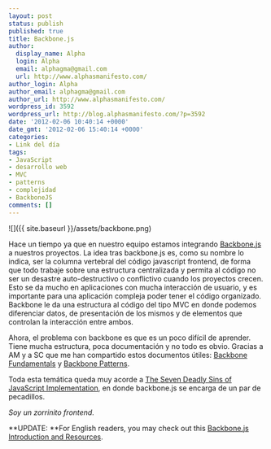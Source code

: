 ```yaml
---
layout: post
status: publish
published: true
title: Backbone.js
author:
  display_name: Alpha
  login: Alpha
  email: alphagma@gmail.com
  url: http://www.alphasmanifesto.com/
author_login: Alpha
author_email: alphagma@gmail.com
author_url: http://www.alphasmanifesto.com/
wordpress_id: 3592
wordpress_url: http://blog.alphasmanifesto.com/?p=3592
date: '2012-02-06 10:40:14 +0000'
date_gmt: '2012-02-06 15:40:14 +0000'
categories:
- Link del día
tags:
- JavaScript
- desarrollo web
- MVC
- patterns
- complejidad
- BackboneJS
comments: []
---
```


![]({{ site.baseurl }}/assets/backbone.png)

Hace un tiempo ya que en nuestro equipo estamos integrando <a href="http://backbonejs.org/">Backbone.js</a> a nuestros proyectos. La idea tras backbone.js es, como su nombre lo indica, ser la columna vertebral del código javascript frontend, de forma que todo trabaje sobre una estructura centralizada y permita al código no ser un desastre auto-destructivo o conflictivo cuando los proyectos crecen. Esto se da mucho en aplicaciones con mucha interacción de usuario, y es importante para una aplicación compleja poder tener el código organizado. Backbone le da una estructura al código del tipo MVC en donde podemos diferenciar datos, de presentación de los mismos y de elementos que controlan la interacción entre ambos.

Ahora, el problema con backbone es que es un poco difícil de aprender. Tiene mucha estructura, poca documentación y no todo es obvio. Gracias a AM y a SC que me han compartido estos documentos útiles: <a href="https://github.com/addyosmani/backbone-fundamentals">Backbone Fundamentals</a> y <a href="http://ricostacruz.com/backbone-patterns/">Backbone Patterns</a>.

Toda esta temática queda muy acorde a <a href="http://coding.smashingmagazine.com/2010/02/22/the-seven-deadly-sins-of-javascript-implementation/">The Seven Deadly Sins of JavaScript Implementation</a>, en donde backbone.js se encarga de un par de pecadillos.

_Soy un zorrinito frontend._

**UPDATE: **For English readers, you may check out this <a href="http://www.whoishostingthis.com/resources/backbone-js/">Backbone.js Introduction and Resources</a>.
